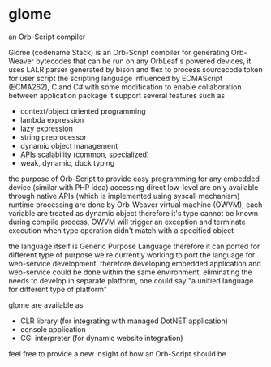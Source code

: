 # glome
an Orb-Script compiler


Glome (codename Stack) is an Orb-Script compiler for generating Orb-Weaver bytecodes that can be run on any OrbLeaf's powered devices,
it uses LALR parser generated by bison and flex to process sourcecode token for user script
the scripting language influenced by ECMAScript (ECMA262), C and C# with some modification 
to enable collaboration between application package
it support several features such as 
 * context/object oriented programming
 * lambda expression
 * lazy expression
 * string preprocessor
 * dynamic object management
 * APIs scalability (common, specialized)
 * weak, dynamic, duck typing
 
the purpose of Orb-Script to provide easy programming for any embedded device (similar with PHP idea)
accessing direct low-level are only available through native APIs (which is implemented using syscall mechanism)
runtime processing are done by Orb-Weaver virtual machine (OWVM), each variable are treated as dynamic object therefore
it's type cannot be known during compile process, OWVM will trigger an exception and terminate execution
when type operation didn't match with a specified object

the language itself is Generic Purpose Language therefore it can ported for different type of purpose
we're currently working to port the language for web-service development, therefore developing
embedded application and web-service could be done within the same environment, eliminating the needs
to develop in separate platform, one could say "a unified language for different type of platform"

glome are available as
 * CLR library (for integrating with managed DotNET application)
 * console application
 * CGI interpreter (for dynamic website integration)

feel free to provide a new insight of how an Orb-Script should be

